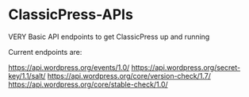 # ClassicPress-APIs
VERY Basic API endpoints to get ClassicPress up and running

Current endpoints are:

https://api.wordpress.org/events/1.0/
https://api.wordpress.org/secret-key/1.1/salt/
https://api.wordpress.org/core/version-check/1.7/
https://api.wordpress.org/core/stable-check/1.0/
